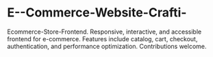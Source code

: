 # E--Commerce-Website-Crafti-
 Ecommerce-Store-Frontend. Responsive, interactive, and accessible frontend for e-commerce. Features include catalog, cart, checkout, authentication, and performance optimization. Contributions welcome.
